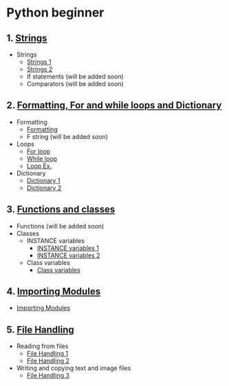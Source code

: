 # Python beginner

## 1. [Strings](1_String)

- Strings
  - [Strings 1](1_String/string_1.py)
  - [Strings 2](1_String/string_1.py)
  - If statements (will be added soon)
  - Comparators (will be added soon)

## 2. [Formatting, For and while loops and Dictionary](2_Format_Loops_Dict)

- Formatting
  - [Formatting](2_Format_Loops_Dict/0_formatting.py)
  - F string (will be added soon)
- Loops
  - [For loop](2_Format_Loops_Dict/1_for_loop.py)
  - [While loop](2_Format_Loops_Dict/2_while_loop)
  - [Loop Ex.](2_Format_Loops_Dict/3_d_loop_ex_1_sol.py)
- Dictionary
  - [Dictionary 1](2_Format_Loops_Dict/4_dict_1.py)
  - [Dictionary 2](2_Format_Loops_Dict/4_dict_2.py)

## 3. [Functions and classes](3_Functions_Classes)

- Functions (will be added soon)
- Classes
  - INSTANCE variables
    - [INSTANCE variables 1](3_Functions_Classes/classes_1.py)
    - [INSTANCE variables 2](3_Functions_Classes/classes_2.py)
  - Class variables
    - [Class variables](3_Functions_Classes/classes_3.py)

## 4. [Importing Modules](4_Importing_Modules)

- [Importing Modules](4_Importing_Modules/main.py)

## 5. [File Handling](5_File_Handling)

- Reading from files
    - [File Handling 1](5_File_Handling/file_handling_1.py)
    - [File Handling 2](5_File_Handling/file_handling_2.py)
- Writing and copying text and image files
    - [File Handling 3](5_File_Handling/file_handling_3.py)